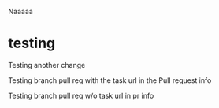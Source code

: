 

Naaaaa

# testing


Testing another change


Testing branch pull req with the task url in the Pull request info

Testing branch pull req w/o task url in pr info
